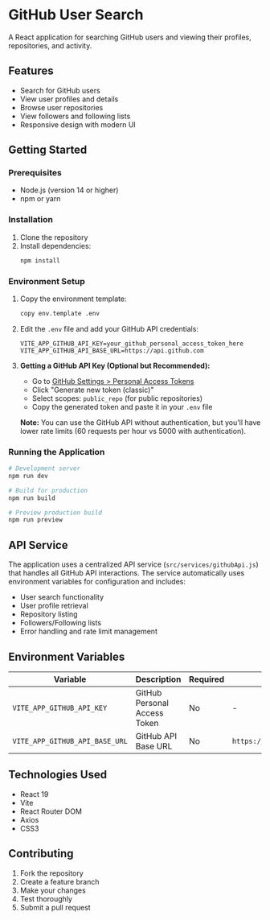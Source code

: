 # GitHub User Search

A React application for searching GitHub users and viewing their profiles, repositories, and activity.

## Features

- Search for GitHub users
- View user profiles and details
- Browse user repositories
- View followers and following lists
- Responsive design with modern UI

## Getting Started

### Prerequisites

- Node.js (version 14 or higher)
- npm or yarn

### Installation

1. Clone the repository
2. Install dependencies:
   ```bash
   npm install
   ```

### Environment Setup

1. Copy the environment template:
   ```bash
   copy env.template .env
   ```

2. Edit the `.env` file and add your GitHub API credentials:
   ```env
   VITE_APP_GITHUB_API_KEY=your_github_personal_access_token_here
   VITE_APP_GITHUB_API_BASE_URL=https://api.github.com
   ```

3. **Getting a GitHub API Key (Optional but Recommended):**
   - Go to [GitHub Settings > Personal Access Tokens](https://github.com/settings/tokens)
   - Click "Generate new token (classic)"
   - Select scopes: `public_repo` (for public repositories)
   - Copy the generated token and paste it in your `.env` file

   **Note:** You can use the GitHub API without authentication, but you'll have lower rate limits (60 requests per hour vs 5000 with authentication).

### Running the Application

```bash
# Development server
npm run dev

# Build for production
npm run build

# Preview production build
npm run preview
```

## API Service

The application uses a centralized API service (`src/services/githubApi.js`) that handles all GitHub API interactions. The service automatically uses environment variables for configuration and includes:

- User search functionality
- User profile retrieval
- Repository listing
- Followers/Following lists
- Error handling and rate limit management

## Environment Variables

| Variable | Description | Required | Default |
|----------|-------------|----------|---------|
| `VITE_APP_GITHUB_API_KEY` | GitHub Personal Access Token | No | - |
| `VITE_APP_GITHUB_API_BASE_URL` | GitHub API Base URL | No | `https://api.github.com` |

## Technologies Used

- React 19
- Vite
- React Router DOM
- Axios
- CSS3

## Contributing

1. Fork the repository
2. Create a feature branch
3. Make your changes
4. Test thoroughly
5. Submit a pull request
